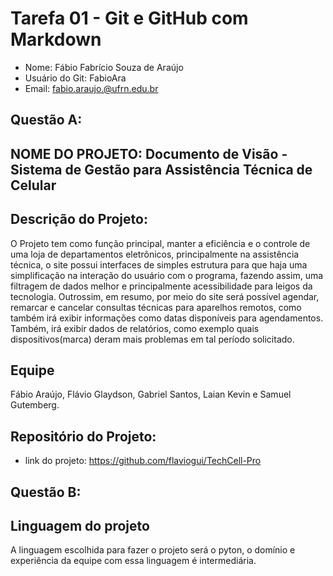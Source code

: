 # Tarefa 01 - Git e GitHub com Markdown

* Nome: Fábio Fabrício Souza de Araújo
* Usuário do Git: FabioAra
* Email: fabio.araujo.@ufrn.edu.br

## Questão A:
## NOME DO PROJETO: Documento de Visão - Sistema de Gestão para Assistência Técnica de Celular
## Descrição do Projeto: 
O Projeto tem como função principal, manter a eficiência e o controle de uma loja de departamentos eletrônicos, principalmente na assistência técnica, o site possui interfaces de simples estrutura para que haja uma simplificação na interação do usuário com o programa, fazendo assim, uma filtragem de dados melhor e principalmente acessibilidade para leigos da tecnologia. Outrossim, em resumo, por meio do site será possível agendar, remarcar e cancelar consultas técnicas para aparelhos remotos, como também irá exibir informações como datas disponíveis para agendamentos. Também, irá exibir dados de relatórios, como exemplo quais dispositivos(marca) deram mais problemas em tal período solicitado.

## Equipe
Fábio Araújo, Flávio Glaydson, Gabriel Santos, Laian Kevin e Samuel Gutemberg.

## Repositório do Projeto:
* link do projeto: https://github.com/flaviogui/TechCell-Pro

## Questão B:

## Linguagem do projeto
 A linguagem escolhida para fazer o projeto será o pyton, o domínio e experiência da equipe com essa linguagem é intermediária.

 
